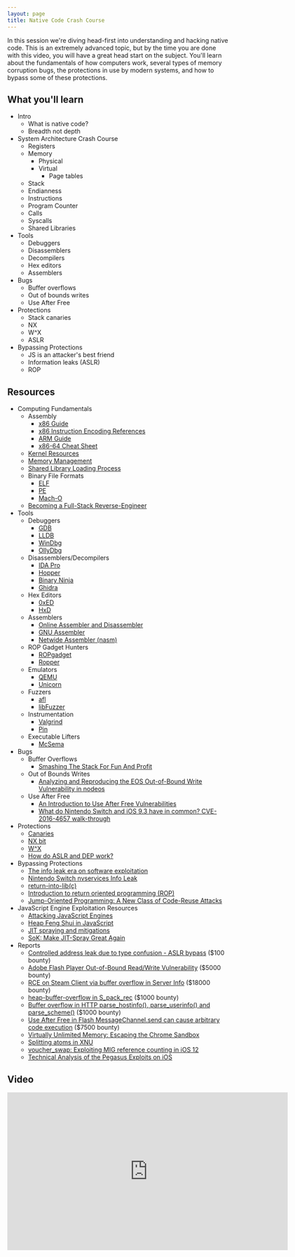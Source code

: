 ```yaml
---
layout: page
title: Native Code Crash Course
---
```


In this session we're diving head-first into understanding and hacking native code.  This is an extremely advanced topic, but by the time you are done with this video, you will have a great head start on the subject.  You'll learn about the fundamentals of how computers work, several types of memory corruption bugs, the protections in use by modern systems, and how to bypass some of these protections.

What you'll learn
-----------------

- Intro
	- What is native code?
	- Breadth not depth
- System Architecture Crash Course
	- Registers
	- Memory
		- Physical
		- Virtual
			- Page tables
	- Stack
	- Endianness
	- Instructions
	- Program Counter
	- Calls
	- Syscalls
	- Shared Libraries
- Tools
	- Debuggers
	- Disassemblers
	- Decompilers
	- Hex editors
	- Assemblers
- Bugs
	- Buffer overflows
	- Out of bounds writes
	- Use After Free
- Protections
	- Stack canaries
	- NX
	- W^X
	- ASLR
- Bypassing Protections
	- JS is an attacker's best friend
	- Information leaks (ASLR)
	- ROP

Resources
---------

- Computing Fundamentals
	- Assembly
		- [x86 Guide](https://www.cs.virginia.edu/~evans/cs216/guides/x86.html)
		- [x86 Instruction Encoding References](http://sandpile.org/)
		- [ARM Guide](https://www.coranac.com/tonc/text/asm.htm)
		- [x86-64 Cheat Sheet](https://cs.brown.edu/courses/cs033/docs/guides/x64_cheatsheet.pdf)
	- [Kernel Resources](https://wiki.osdev.org/Expanded_Main_Page)
	- [Memory Management](https://wiki.osdev.org/Memory_management)
	- [Shared Library Loading Process](https://amir.rachum.com/blog/2016/09/17/shared-libraries/)
	- Binary File Formats
		- [ELF](http://www.skyfree.org/linux/references/ELF_Format.pdf)
		- [PE](https://docs.microsoft.com/en-us/windows/desktop/debug/pe-format)
		- [Mach-O](https://lowlevelbits.org/parsing-mach-o-files/)
	- [Becoming a Full-Stack Reverse-Engineer](https://www.youtube.com/watch?v=9vKG8-TnawY)
- Tools
	- Debuggers
		- [GDB](https://www.gnu.org/software/gdb/)
		- [LLDB](https://lldb.llvm.org/)
		- [WinDbg](https://docs.microsoft.com/en-us/windows-hardware/drivers/debugger/debugger-download-tools)
		- [OllyDbg](http://www.ollydbg.de/)
	- Disassemblers/Decompilers
		- [IDA Pro](https://www.hex-rays.com/products/ida/)
		- [Hopper](https://www.hopperapp.com/)
		- [Binary Ninja](https://binary.ninja/)
		- [Ghidra](https://www.nsa.gov/resources/everyone/ghidra/)
	- Hex Editors
		- [0xED](https://www.suavetech.com/0xed/)
		- [HxD](https://mh-nexus.de/en/hxd/)
	- Assemblers
		- [Online Assembler and Disassembler](http://shell-storm.org/online/Online-Assembler-and-Disassembler/)
		- [GNU Assembler](https://en.wikipedia.org/wiki/GNU_Assembler)
		- [Netwide Assembler (nasm)](https://en.wikipedia.org/wiki/Netwide_Assembler)
	- ROP Gadget Hunters
		- [ROPgadget](https://github.com/JonathanSalwan/ROPgadget)
		- [Ropper](https://github.com/sashs/Ropper)
	- Emulators
		- [QEMU](https://www.qemu.org/)
		- [Unicorn](https://www.unicorn-engine.org/)
	- Fuzzers
		- [afl](http://lcamtuf.coredump.cx/afl/)
		- [libFuzzer](https://llvm.org/docs/LibFuzzer.html)
	- Instrumentation
		- [Valgrind](http://valgrind.org/)
		- [Pin](https://software.intel.com/en-us/articles/pin-a-dynamic-binary-instrumentation-tool)
	- Executable Lifters
		- [McSema](https://github.com/trailofbits/mcsema)
- Bugs
	- Buffer Overflows
		- [Smashing The Stack For Fun And Profit](http://phrack.org/issues/49/14.html)
	- Out of Bounds Writes
		- [Analyzing and Reproducing the EOS Out-of-Bound Write Vulnerability in nodeos](https://medium.com/@peckshield/reproducing-the-eos-out-of-bound-write-vulnerability-in-nodeos-6a0487070ced)
	- Use After Free
		- [An Introduction to Use After Free Vulnerabilities](https://www.purehacking.com/blog/lloyd-simon/an-introduction-to-use-after-free-vulnerabilities)
		- [What do Nintendo Switch and iOS 9.3 have in common? CVE-2016-4657 walk-through](https://www.youtube.com/watch?v=xkdPjbaLngE&feature=youtu.be)
- Protections
	- [Canaries](https://en.wikipedia.org/wiki/Buffer_overflow_protection#Canaries)
	- [NX bit](https://en.wikipedia.org/wiki/NX_bit)
	- [W^X](https://en.wikipedia.org/wiki/W%5EX)
	- [How do ASLR and DEP work?](https://security.stackexchange.com/questions/18556/how-do-aslr-and-dep-work)
- Bypassing Protections
	- [The info leak era on software exploitation](https://media.blackhat.com/bh-us-12/Briefings/Serna/BH_US_12_Serna_Leak_Era_Slides.pdf)
	- [Nintendo Switch nvservices Info Leak](https://daeken.svbtle.com/nintendo-switch-nvservices-info-leak)
	- [return-into-lib(c)](http://phrack.org/issues/58/4.html)
	- [Introduction to return oriented programming (ROP)](http://codearcana.com/posts/2013/05/28/introduction-to-return-oriented-programming-rop.html)
	- [Jump-Oriented Programming: A New Class of Code-Reuse Attacks](https://www.comp.nus.edu.sg/~liangzk/papers/asiaccs11.pdf)
- JavaScript Engine Exploitation Resources
	- [Attacking JavaScript Engines](http://www.phrack.org/papers/attacking_javascript_engines.html)
	- [Heap Feng Shui in JavaScript](https://www.blackhat.com/presentations/bh-europe-07/Sotirov/Presentation/bh-eu-07-sotirov-apr19.pdf)
	- [JIT spraying and mitigations](https://www.piotrbania.com/all/articles/pbania-jit-mitigations2010.pdf)
	- [SoK: Make JIT-Spray Great Again](https://www.usenix.org/system/files/conference/woot18/woot18-paper-gawlik.pdf)
- Reports
	- [Controlled address leak due to type confusion - ASLR bypass](https://hackerone.com/reports/207321) ($100 bounty)
	- [Adobe Flash Player Out-of-Bound Read/Write Vulnerability](https://hackerone.com/reports/31408) ($5000 bounty)
	- [RCE on Steam Client via buffer overflow in Server Info](https://hackerone.com/reports/470520) ($18000 bounty)
	- [heap-buffer-overflow in S_pack_rec](https://hackerone.com/reports/354650) ($1000 bounty)
	- [Buffer overflow in HTTP parse_hostinfo(), parse_userinfo() and parse_scheme()](https://hackerone.com/reports/174069) ($1000 bounty)
	- [Use After Free in Flash MessageChannel.send can cause arbitrary code execution](https://hackerone.com/reports/47234) ($7500 bounty)
	- [Virtually Unlimited Memory: Escaping the Chrome Sandbox](https://googleprojectzero.blogspot.com/2019/04/virtually-unlimited-memory-escaping.html)
	- [Splitting atoms in XNU](https://googleprojectzero.blogspot.com/2019/04/splitting-atoms-in-xnu.html)
	- [voucher_swap: Exploiting MIG reference counting in iOS 12](https://googleprojectzero.blogspot.com/2019/01/voucherswap-exploiting-mig-reference.html)
	- [Technical Analysis of the Pegasus Exploits on iOS](https://info.lookout.com/rs/051-ESQ-475/images/pegasus-exploits-technical-details.pdf)

Video
-----

<div class="container">
	<iframe id="ytplayer" type="text/html" width="640" height="360" src="https://www.youtube-nocookie.com/embed/NeeCfLNyTwo?rel=0&autoplay=0&origin={{ site.url }}" frameborder="0"></iframe>
</div>
